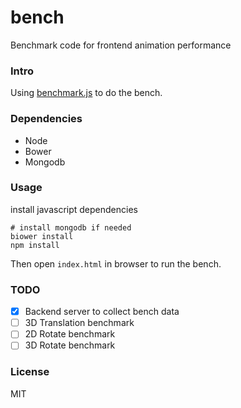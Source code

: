 bench
=====

Benchmark code for frontend animation performance

### Intro

Using [benchmark.js](https://github.com/bestiejs/benchmark.js) to do the bench.

### Dependencies

* Node
* Bower
* Mongodb

### Usage

install javascript dependencies
```shell
# install mongodb if needed
biower install 
npm install
```

Then open `index.html` in browser to run the bench.

### TODO

- [X] Backend server to collect bench data
- [ ] 3D Translation benchmark
- [ ] 2D Rotate benchmark
- [ ] 3D Rotate benchmark

### License

MIT
